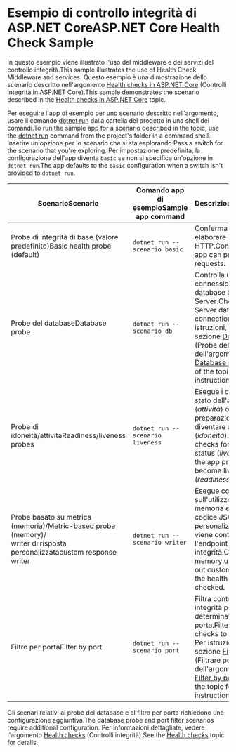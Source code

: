 # <a name="aspnet-core-health-check-sample"></a><span data-ttu-id="850da-101">Esempio di controllo integrità di ASP.NET Core</span><span class="sxs-lookup"><span data-stu-id="850da-101">ASP.NET Core Health Check Sample</span></span>

<span data-ttu-id="850da-102">In questo esempio viene illustrato l'uso del middleware e dei servizi del controllo integrità.</span><span class="sxs-lookup"><span data-stu-id="850da-102">This sample illustrates the use of Health Check Middleware and services.</span></span> <span data-ttu-id="850da-103">Questo esempio è una dimostrazione dello scenario descritto nell'argomento [Health checks in ASP.NET Core](https://docs.microsoft.com/aspnet/core/host-and-deploy/health-checks) (Controlli integrità in ASP.NET Core).</span><span class="sxs-lookup"><span data-stu-id="850da-103">This sample demonstrates the scenario described in the [Health checks in ASP.NET Core](https://docs.microsoft.com/aspnet/core/host-and-deploy/health-checks) topic.</span></span>

<span data-ttu-id="850da-104">Per eseguire l'app di esempio per uno scenario descritto nell'argomento, usare il comando [dotnet run](https://docs.microsoft.com/dotnet/core/tools/dotnet-run) dalla cartella del progetto in una shell dei comandi.</span><span class="sxs-lookup"><span data-stu-id="850da-104">To run the sample app for a scenario described in the topic, use the [dotnet run](https://docs.microsoft.com/dotnet/core/tools/dotnet-run) command from the project's folder in a command shell.</span></span> <span data-ttu-id="850da-105">Inserire un'opzione per lo scenario che si sta esplorando.</span><span class="sxs-lookup"><span data-stu-id="850da-105">Pass a switch for the scenario that you're exploring.</span></span> <span data-ttu-id="850da-106">Per impostazione predefinita, la configurazione dell'app diventa `basic` se non si specifica un'opzione in `dotnet run`.</span><span class="sxs-lookup"><span data-stu-id="850da-106">The app defaults to the `basic` configuration when a switch isn't provided to `dotnet run`.</span></span>

| <span data-ttu-id="850da-107">Scenario</span><span class="sxs-lookup"><span data-stu-id="850da-107">Scenario</span></span>                                               | <span data-ttu-id="850da-108">Comando app di esempio</span><span class="sxs-lookup"><span data-stu-id="850da-108">Sample app command</span></span>               | <span data-ttu-id="850da-109">Descrizione</span><span class="sxs-lookup"><span data-stu-id="850da-109">Description</span></span> |
| ------------------------------------------------------ | -------------------------------- | ----------- |
| <span data-ttu-id="850da-110">Probe di integrità di base (valore predefinito)</span><span class="sxs-lookup"><span data-stu-id="850da-110">Basic health probe (default)</span></span>                           | `dotnet run --scenario basic`    | <span data-ttu-id="850da-111">Conferma che l'app può elaborare le richieste HTTP.</span><span class="sxs-lookup"><span data-stu-id="850da-111">Confirms that the app can process HTTP requests.</span></span> |
| <span data-ttu-id="850da-112">Probe del database</span><span class="sxs-lookup"><span data-stu-id="850da-112">Database probe</span></span>                                         | `dotnet run --scenario db`       | <span data-ttu-id="850da-113">Controlla una connessione al database SQL Server.</span><span class="sxs-lookup"><span data-stu-id="850da-113">Checks a SQL Server database connection.</span></span> <span data-ttu-id="850da-114">Per istruzioni, vedere la sezione [Database probe](https://docs.microsoft.com/aspnet/core/host-and-deploy/health-checks#database-probe) (Probe del database) dell'argomento.</span><span class="sxs-lookup"><span data-stu-id="850da-114">See the [Database probe](https://docs.microsoft.com/aspnet/core/host-and-deploy/health-checks#database-probe) section of the topic for instructions.</span></span> |
| <span data-ttu-id="850da-115">Probe di idoneità/attività</span><span class="sxs-lookup"><span data-stu-id="850da-115">Readiness/liveness probes</span></span>                              | `dotnet run --scenario liveness` | <span data-ttu-id="850da-116">Esegue i controlli dello stato dell'app attiva (*attività*) o della preparazione dell'app a diventare attiva (*idoneità*).</span><span class="sxs-lookup"><span data-stu-id="850da-116">Performs checks for a live app status (*liveness*) versus the app preparing to become live (*readiness*).</span></span> |
| <span data-ttu-id="850da-117">Probe basato su metrica (memoria)/</span><span class="sxs-lookup"><span data-stu-id="850da-117">Metric-based probe (memory)/</span></span><br><span data-ttu-id="850da-118">writer di risposta personalizzata</span><span class="sxs-lookup"><span data-stu-id="850da-118">custom response writer</span></span> | `dotnet run --scenario writer`   | <span data-ttu-id="850da-119">Esegue controlli sull'utilizzo della memoria e scrive codice JSON personalizzato quando viene controllato l'endpoint di integrità.</span><span class="sxs-lookup"><span data-stu-id="850da-119">Checks against memory use and writes out custom JSON when the health endpoint is checked.</span></span> |
| <span data-ttu-id="850da-120">Filtro per porta</span><span class="sxs-lookup"><span data-stu-id="850da-120">Filter by port</span></span>                                         | `dotnet run --scenario port`     | <span data-ttu-id="850da-121">Filtra controlli di integrità per una determinata porta.</span><span class="sxs-lookup"><span data-stu-id="850da-121">Filters health checks to a given port.</span></span> <span data-ttu-id="850da-122">Per istruzioni, vedere la sezione [Filter by port](https://docs.microsoft.com/aspnet/core/host-and-deploy/health-checks#filter-by-port) (Filtrare per porta) dell'argomento.</span><span class="sxs-lookup"><span data-stu-id="850da-122">See the [Filter by port](https://docs.microsoft.com/aspnet/core/host-and-deploy/health-checks#filter-by-port) section of the topic for instructions.</span></span> |

<span data-ttu-id="850da-123">Gli scenari relativi al probe del database e al filtro per porta richiedono una configurazione aggiuntiva.</span><span class="sxs-lookup"><span data-stu-id="850da-123">The database probe and port filter scenarios require additional configuration.</span></span> <span data-ttu-id="850da-124">Per informazioni dettagliate, vedere l'argomento [Health checks](https://docs.microsoft.com/aspnet/core/host-and-deploy/health-checks) (Controlli integrità).</span><span class="sxs-lookup"><span data-stu-id="850da-124">See the [Health checks](https://docs.microsoft.com/aspnet/core/host-and-deploy/health-checks) topic for details.</span></span>
